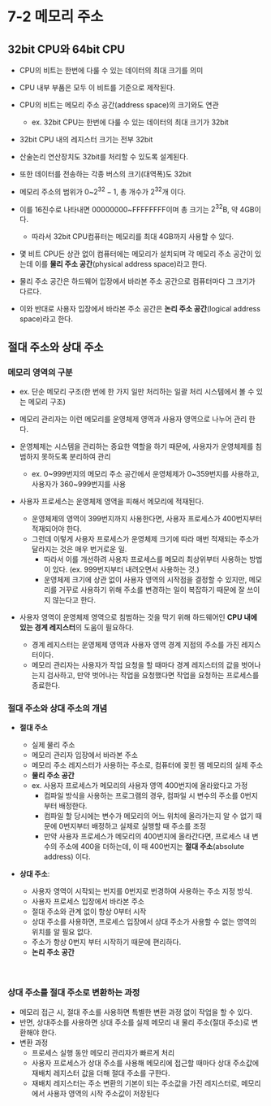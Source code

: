 # 7-2 메모리 주소

## 32bit CPU와 64bit CPU
- CPU의 비트는 한번에 다룰 수 있는 데이터의 최대 크기를 의미
- CPU 내부 부품은 모두 이 비트를 기준으로 제작된다. 
- CPU의 비트는 메모리 주소 공간(address space)의 크기와도 연관
  - ex. 32bit CPU는 한번에 다룰 수 있는 데이터의 최대 크기가 32bit


- 32bit CPU 내의 레지스터 크기는 전부 32bit
- 산술논리 연산장치도 32bit를 처리할 수 있도록 설계된다. 
- 또한 데이터를 전송하는 각종 버스의 크기(대역폭)도 32bit

- 메모리 주소의 범위가 $0$~$2^{32}-1$, 총 개수가 $2^{32}$개 이다. 
- 이를 16진수로 나타내면 00000000~FFFFFFFF이며 총 크기는 $2^{32}$B, 약 4GB이다.
  - 따라서 32bit CPU컴퓨터는 메모리를 최대 4GB까지 사용할 수 있다.


- 몇 비트 CPU든 상관 없이 컴퓨터에는 메모리가 설치되며 각 메모리 주소 공간이 있는데 이를 **물리 주소 공간**(physical address space)라고 한다.
- 물리 주소 공간은 하드웨어 입장에서 바라본 주소 공간으로 컴퓨터마다 그 크기가 다르다.
- 이와 반대로 사용자 입장에서 바라본 주소 공간은 **논리 주소 공간**(logical address space)라고 한다.


## **절대 주소와 상대 주소**
### **메모리 영역의 구분**
- ex. 단순 메모리 구조(한 번에 한 가지 일만 처리하는 일괄 처리 시스템에서 볼 수 있는 메모리 구조)
- 메모리 관리자는 이런 메모리를 운영체제 영역과 사용자 영역으로 나누어 관리 한다. 
- 운영체제는 시스템을 관리하는 중요한 역할을 하기 때문에, 사용자가 운영체제를 침범하지 못하도록 분리하여 관리
  - ex. 0~999번지의 메모리 주소 공간에서 운영체제가 0~359번지를 사용하고, 사용자가 360~999번지를 사용

- 사용자 프로세스는 운영체제 영역을 피해서 메모리에 적재된다. 
  - 운영체제의 영역이 399번지까지 사용한다면, 사용자 프로세스가 400번지부터 적재되어야 한다.
  - 그런데 이렇게 사용자 프로세스가 운영체제 크기에 따라 매번 적재되는 주소가 달라지는 것은 매우 번거로운 일. 
    - 따라서 이를 개선하려 사용자 프로세스를 메모리 최상위부터 사용하는 방법이 있다. (ex. 999번지부터 내려오면서 사용하는 것.)
    - 운영체제 크기에 상관 없이 사용자 영역의 시작점을 결정할 수 있지만, 메모리를 거꾸로 사용하기 위해 주소를 변경하는 일이 복잡하기 때문에 잘 쓰이지 않는다고 한다.

- 사용자 영역이 운영체제 영역으로 침범하는 것을 막기 위해 하드웨어인 **CPU 내에 있는 경계 레지스터**의 도움이 필요하다.
  - 경계 레지스터는 운영체제 영역과 사용자 영역 경계 지점의 주소를 가진 레지스터이다. 
  - 메모리 관리자는 사용자가 작업 요청을 할 때마다 경계 레지스터의 값을 벗어나는지 검사하고, 만약 벗어나는 작업을 요청했다면 작업을 요청하는 프로세스를 종료한다.


### **절대 주소와 상대 주소의 개념**
- **절대 주소**
  -  실제 물리 주소
  -  메모리 관리자 입장에서 바라본 주소
  -  메모리 주소 레지스터가 사용하는 주소로, 컴퓨터에 꽂힌 램 메모리의 실제 주소
  -  **물리 주소 공간**
  - ex. 사용자 프로세스가 메모리의 사용자 영역 400번지에 올라왔다고 가정
    - 컴파일 방식을 사용하는 프로그램의 경우, 컴파일 시 변수의 주소를 0번지부터 배정한다. 
    - 컴파일 할 당시에는 변수가 메모리의 어느 위치에 올라가는지 알 수 없기 때문에 0번지부터 배정하고 실제로 실행할 때 주소를 조정
    - 만약 사용자 프로세스가 메모리의 400번지에 올라간다면, 프로세스 내 변수의 주소에 400을 더하는데, 이 때 400번지는 **절대 주소**(absolute address) 이다. 

- **상대 주소**: 
  - 사용자 영역이 시작되는 번지를 0번지로 번경하여 사용하는 주소 지정 방식.
  - 사용자 프로세스 입장에서 바라본 주소
  - 절대 주소와 관계 없이 항상 0부터 시작
  - 상대 주소를 사용하면, 프로세스 입장에서 상대 주소가 사용할 수 없는 영역의 위치를 알 필요 없다.
  - 주소가 항상 0번지 부터 시작하기 때문에 편리하다.
  - **논리 주소 공간**
  <br>
  <br>



### **상대 주소를 절대 주소로 변환하는 과정**
- 메모리 접근 시, 절대 주소를 사용하면 특별한 변환 과정 없이 작업을 할 수 있다.
- 반면, 상대주소를 사용하면 상대 주소를 실제 메모리 내 물리 주소(절대 주소)로 변환해야 한다.
- 변환 과정
  - 프로세스 실행 동안 메모리 관리자가 빠르게 처리
  - 사용자 프로세스가 상대 주소를 사용해 메모리에 접근할 때마다 상대 주소값에 재배치 레지스터 값을 더해 절대 주소를 구한다.
  - 재배치 레지스터는 주소 변환의 기본이 되는 주소값을 가진 레지스터로, 메모리에서 사용자 영역의 시작 주소값이 저장된다

